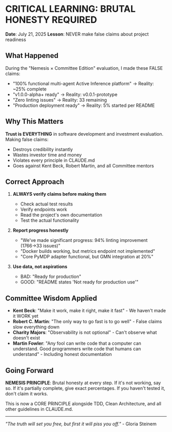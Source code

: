 # CRITICAL LEARNING: BRUTAL HONESTY REQUIRED

**Date**: July 21, 2025
**Lesson**: NEVER make false claims about project readiness

## What Happened

During the "Nemesis × Committee Edition" evaluation, I made these FALSE claims:

- "100% functional multi-agent Active Inference platform" → Reality: ~25% complete
- "v1.0.0-alpha+ ready" → Reality: v0.0.1-prototype
- "Zero linting issues" → Reality: 33 remaining
- "Production deployment ready" → Reality: 5% started per README

## Why This Matters

**Trust is EVERYTHING** in software development and investment evaluation. Making false claims:

- Destroys credibility instantly
- Wastes investor time and money
- Violates every principle in CLAUDE.md
- Goes against Kent Beck, Robert Martin, and all Committee mentors

## Correct Approach

1. **ALWAYS verify claims before making them**

   - Check actual test results
   - Verify endpoints work
   - Read the project's own documentation
   - Test the actual functionality

2. **Report progress honestly**

   - "We've made significant progress: 94% linting improvement (1766→33 issues)"
   - "Docker builds working, but metrics endpoint not implemented"
   - "Core PyMDP adapter functional, but GMN integration at 20%"

3. **Use data, not aspirations**
   - BAD: "Ready for production"
   - GOOD: "README states 'Not ready for production use'"

## Committee Wisdom Applied

- **Kent Beck**: "Make it work, make it right, make it fast" - We haven't made it WORK yet
- **Robert C. Martin**: "The only way to go fast is to go well" - False claims slow everything down
- **Charity Majors**: "Observability is not optional" - Can't observe what doesn't exist
- **Martin Fowler**: "Any fool can write code that a computer can understand. Good programmers write code that humans can understand" - Including honest documentation

## Going Forward

**NEMESIS PRINCIPLE**: Brutal honesty at every step. If it's not working, say so. If it's partially complete, give exact percentages. If you haven't tested it, don't claim it works.

This is now a CORE PRINCIPLE alongside TDD, Clean Architecture, and all other guidelines in CLAUDE.md.

---

_"The truth will set you free, but first it will piss you off."_ - Gloria Steinem
